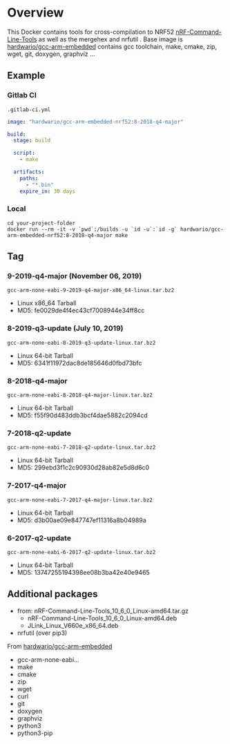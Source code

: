# Overview
This Docker contains tools for cross-compilation to NRF52 [nRF-Command-Line-Tools](https://www.nordicsemi.com/Software-and-Tools/Development-Tools/nRF-Command-Line-Tools) as well as the mergehex and nrfutil . Base image is [hardwario/gcc-arm-embedded](https://hub.docker.com/r/hardwario/gcc-arm-embedded) contains gcc toolchain, make, cmake, zip, wget, git, doxygen, graphviz ...

## Example

### Gitlab CI
`.gitlab-ci.yml`
```yml
image: "hardwario/gcc-arm-embedded-nrf52:8-2018-q4-major"

build:
  stage: build

  script:
    - make

  artifacts:
    paths:
      - "*.bin"
    expire_in: 30 days
```

### Local
```
cd your-project-folder
docker run --rm -it -v `pwd`:/builds -u `id -u`:`id -g` hardwario/gcc-arm-embedded-nrf52:8-2018-q4-major make
```

## Tag

### 9-2019-q4-major (November 06, 2019)
`gcc-arm-none-eabi-9-2019-q4-major-x86_64-linux.tar.bz2`
* Linux x86_64 Tarball
* MD5: fe0029de4f4ec43cf7008944e34ff8cc

### 8-2019-q3-update (July 10, 2019)
`gcc-arm-none-eabi-8-2019-q3-update-linux.tar.bz2`
* Linux 64-bit Tarball
* MD5: 6341f11972dac8de185646d0fbd73bfc

### 8-2018-q4-major
`gcc-arm-none-eabi-8-2018-q4-major-linux.tar.bz2`
* Linux 64-bit Tarball
* MD5: f55f90d483ddb3bcf4dae5882c2094cd

### 7-2018-q2-update
`gcc-arm-none-eabi-7-2018-q2-update-linux.tar.bz2`
* Linux 64-bit Tarball
* MD5: 299ebd3f1c2c90930d28ab82e5d8d6c0 

### 7-2017-q4-major 
`gcc-arm-none-eabi-7-2017-q4-major-linux.tar.bz2`
* Linux 64-bit Tarball
* MD5: d3b00ae09e847747ef11316a8b04989a

### 6-2017-q2-update 
`gcc-arm-none-eabi-6-2017-q2-update-linux.tar.bz2`
* Linux 64-bit Tarball
* MD5: 13747255194398ee08b3ba42e40e9465

## Additional packages
* from: nRF-Command-Line-Tools_10_6_0_Linux-amd64.tar.gz
  * nRF-Command-Line-Tools_10_6_0_Linux-amd64.deb
  * JLink_Linux_V660e_x86_64.deb
* nrfutil (over pip3)

From [hardwario/gcc-arm-embedded](https://hub.docker.com/r/hardwario/gcc-arm-embedded)
* gcc-arm-none-eabi...
* make 
* cmake 
* zip 
* wget 
* curl
* git 
* doxygen 
* graphviz
* python3
* python3-pip